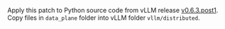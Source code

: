 Apply this patch to Python source code from vLLM release [v0.6.3.post1](https://github.com/vllm-project/vllm/releases/tag/v0.6.3.post1). Copy files in ``data_plane`` folder into vLLM folder ``vllm/distributed``.
